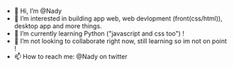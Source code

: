 - 👋 Hi, I’m @Nady
- 👀 I’m interested in building app web, web devlopment (front(css/html)), desktop app and more things.
- 🌱 I’m currently learning Python ("javascript and css too")  !
- 💞️ I’m not looking to collaborate right now, still learning so im not on point !
- 📫 How to reach me: @Nady on twitter

<!---
NadyJS/NadyJS is a ✨ special ✨ repository because its `README.md` (this file) appears on your GitHub profile.
You can click the Preview link to take a look at your changes.
--->
